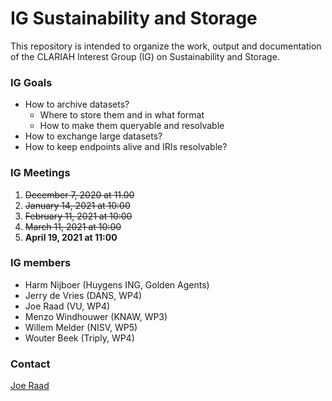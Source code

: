 # IG Sustainability and Storage

This repository is intended to organize the work, output and documentation of the CLARIAH Interest Group (IG) on Sustainability and Storage.

### IG Goals
- How to archive datasets?
   - Where to store them and in what format
   - How to make them queryable and resolvable
- How to exchange large datasets?
- How to keep endpoints alive and IRIs resolvable?

### IG Meetings
1. ~~December 7, 2020 at 11.00~~
2. ~~January 14, 2021 at 10:00~~
3. ~~February 11, 2021 at 10:00~~
4. ~~March 11, 2021 at 10:00~~
5. **April 19, 2021 at 11:00**

### IG members
- Harm Nijboer (Huygens ING, Golden Agents)
- Jerry de Vries (DANS, WP4)
- Joe Raad (VU, WP4)
- Menzo Windhouwer (KNAW, WP3)
- Willem Melder (NISV, WP5)
- Wouter Beek (Triply, WP4)

### Contact
[Joe Raad](mailto:j.raad@vu.nl)
